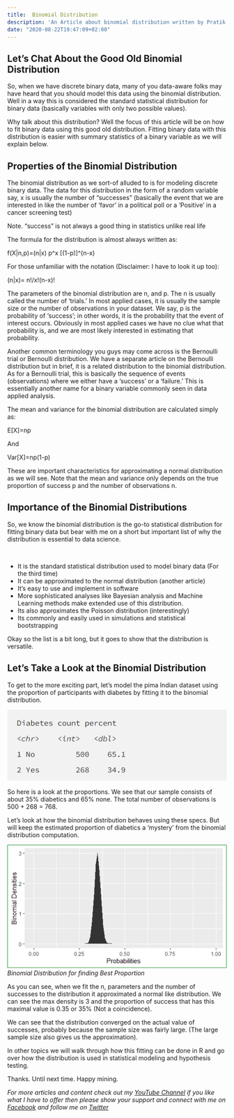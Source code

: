 ```yaml
---
title:  Binomial Distribution
description: 'An Article about binomial distribution written by Pratik'
date: "2020-08-22T19:47:09+02:00"
---
```


## Let’s Chat About the Good Old Binomial Distribution

So, when we have discrete binary data, many of you data-aware folks may have heard that you should model this data using the binomial distribution. Well in a way this is considered the standard statistical distribution for binary data (basically variables with only two possible values).

Why talk about this distribution? Well the focus of this article will be on how to fit binary data using this good old distribution. Fitting binary data with this distribution is easier with summary statistics of a binary variable as we will explain below.


## Properties of the Binomial Distribution

The binomial distribution as we sort-of alluded to is for modeling discrete binary data. The data for this distribution in the form of a random variable say, x is usually the number of “successes” (basically the event that we are interested in like the number of ‘favor’ in a political poll or a ‘Positive’ in a cancer screening test)


Note. “success” is not always a good thing in statistics unlike real life

The formula for the distribution is almost always written as:

f(X|n,p)=(n|x) p^x [(1-p)]^(n-x)

For those unfamiliar with the notation (Disclaimer: I have to look it up too):

(n|x)= n!/x!(n-x)!


The parameters of the binomial distribution are n, and p. The n is usually called the number of ‘trials.’ In most applied cases, it is usually the sample size or the number of observations in your dataset. We say, p is the probability of ‘success’; in other words, it is the probability that the event of interest occurs. Obviously in most applied cases we have no clue what that probability is, and we are most likely interested in estimating that probability.



Another common terminology you guys may come across is the Bernoulli trial or Bernoulli distribution. We have a separate article on the Bernoulli distribution but in brief, it is a related distribution to the binomial distribution. As for a Bernoulli trial, this is basically the sequence of events (observations) where we either have a ‘success’ or a ‘failure.’ This is essentially another name for a binary variable commonly seen in data applied analysis.


The mean and variance for the binomial distribution are calculated simply as:

E[X]=np

And

Var[X]=np(1-p)

These are important characteristics for approximating a normal distribution as we will see. Note that the mean and variance only depends on the true proportion of success p and the number of observations n.

## Importance of the Binomial Distributions

So, we know the binomial distribution is the go-to statistical distribution for fitting binary data but bear with me on a short but important list of why the distribution is essential to data science.

<br>

- It is the standard statistical distribution used to model binary data (For the third time)
- It can be approximated to the normal distribution (another article)
- It’s easy to use and implement in software
- More sophisticated analyses like Bayesian analysis and Machine Learning methods make extended use of this distribution.
- Its also approximates the Poisson distribution (interestingly)
- Its commonly and easily used in simulations and statistical bootstrapping


Okay so the list is a bit long, but it goes to show that the distribution is versatile.

## Let’s Take a Look at the Binomial Distribution


To get to the more exciting part, let’s model the pima Indian dataset using the proportion of participants with diabetes by fitting it to the binomial distribution.


![Binomial Data](binomial-data.png)

So here is a look at the proportions. We see that our sample consists of about 35% diabetics and 65% none. The total number of observations is 500 + 268 = 768.

Let’s look at how the binomial distribution behaves using these specs. But will keep the estimated proportion of diabetics a ‘mystery’ from the binomial distribution computation.

![Binomial Dist](binomial-dist.webp)
*Binomial Distribution for finding Best Proportion*

As you can see, when we fit the n, parameters and the number of successes to the distribution it approximated a normal like distribution. We can see the max density is 3 and the proportion of success that has this maximal value is 0.35 or 35% (Not a coincidence).

We can see that the distribution converged on the actual value of successes, probably because the sample size was fairly large. (The large sample size also gives us the approximation).


In other topics we will walk through how this fitting can be done in R and go over how the distribution is used in statistical modeling and hypothesis testing.

Thanks. Until next time. Happy mining.

*For more articles and content check out my <a href="https://www.youtube.com/channel/UCcPnyv1HXYEGxFsP6Z4P7yQ" target="_blank">YouTube Channel</a> if you like what I have to offer then please show your support and connect with me on <a href="https://www.facebook.com/ppatelfootball/" target="_blank">Facebook</a> and follow me on <a href="https://twitter.com/@dragoontik" target="_blank">Twitter</a>*